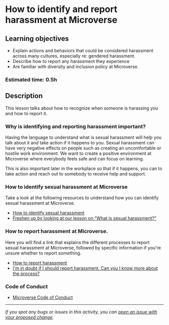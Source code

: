 # How to identify and report harassment at Microverse

## Learning objectives

- Explain actions and behaviors that could be considered harassment across many cultures, especially re: gendered harassment.
- Describe how to report any harassment they experience
- Are familiar with diversity and inclusion policy at Microverse.

### Estimated time: 0.5h

## Description

This lesson talks about how to recognize when someone is harassing you and how to report it.

### Why is identifying and reporting harassment important?

Having the language to understand what is sexual harassment will help you talk about it and take action if it happens to you. Sexual harassment can have very negative effects on people such as creating an uncomfortable or hostile work environment. We want to create a positive environment at Microverse where everybody feels safe and can focus on learning.

This is also important later in the workplace so that if it happens, you can to take action and reach out to somebody to receive help and support. 

### How to identify sexual harassment at Microverse

Take a look at the following resources to understand how you can identify sexual harassment at Microverse.

- [How to identify sexual harassment](https://www.youtube.com/watch?v=Ue3BTGW3uRQ)
- [Freshen up by looking at our lesson on "What is sexual harassment?"](https://github.com/microverseinc/curriculum-professional-skills/blob/main/soft-skills/working-with-diverse-teams-part-1.md)

### How to report harassment at Microverse.

Here you will find a link that explains the different processes to report sexual harassment at Microverse, followed by specific information if you're unsure whether to report something.

- [How to report harassment](https://github.com/microverseinc/curriculum-professional-skills/blob/main/how-to-report-harassment.md)
- [I'm in doubt if I should report harassment. Can you I know more about the process?](https://microverse.zendesk.com/hc/en-us/articles/1500004464202-I-m-in-doubt-if-I-should-report-harassment-Can-I-know-more-about-the-process-)

### Code of Conduct

- [Microverse Code of Conduct](https://www.notion.so/microverse/Code-of-Conduct-fb637972fe434dccb1004fd572007a59#e94e818ec5b84dc3ab664461e3a5f99e)  



------

_If you spot any bugs or issues in this activity, you can [open an issue with your proposed change](https://github.com/microverseinc/curriculum-transversal-skills/blob/main/git-github/articles/open_issue.md)._
